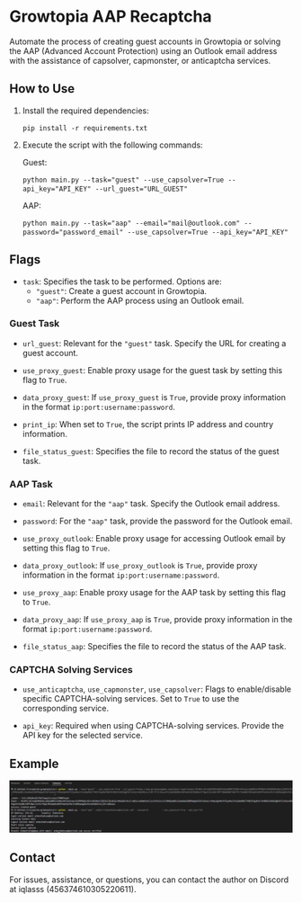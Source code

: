 # Growtopia AAP Recaptcha

Automate the process of creating guest accounts in Growtopia or solving the AAP (Advanced Account Protection) using an Outlook email address with the assistance of capsolver, capmonster, or anticaptcha services.

## How to Use
1. Install the required dependencies:
   ```shell
   pip install -r requirements.txt
   ```

2. Execute the script with the following commands:

   Guest:
   ```shell
   python main.py --task="guest" --use_capsolver=True --api_key="API_KEY" --url_guest="URL_GUEST"
   ```

   AAP:
   ```shell
   python main.py --task="aap" --email="mail@outlook.com" --password="password_email" --use_capsolver=True --api_key="API_KEY"
   ```

## Flags
- `task`: Specifies the task to be performed. Options are:
  - `"guest"`: Create a guest account in Growtopia.
  - `"aap"`: Perform the AAP process using an Outlook email.

### Guest Task
- `url_guest`: Relevant for the `"guest"` task. Specify the URL for creating a guest account.

- `use_proxy_guest`: Enable proxy usage for the guest task by setting this flag to `True`.

- `data_proxy_guest`: If `use_proxy_guest` is `True`, provide proxy information in the format `ip:port:username:password`.

- `print_ip`: When set to `True`, the script prints IP address and country information.

- `file_status_guest`: Specifies the file to record the status of the guest task.

### AAP Task
- `email`: Relevant for the `"aap"` task. Specify the Outlook email address.

- `password`: For the `"aap"` task, provide the password for the Outlook email.

- `use_proxy_outlook`: Enable proxy usage for accessing Outlook email by setting this flag to `True`.

- `data_proxy_outlook`: If `use_proxy_outlook` is `True`, provide proxy information in the format `ip:port:username:password`.

- `use_proxy_aap`: Enable proxy usage for the AAP task by setting this flag to `True`.

- `data_proxy_aap`: If `use_proxy_aap` is `True`, provide proxy information in the format `ip:port:username:password`.

- `file_status_aap`: Specifies the file to record the status of the AAP task.

### CAPTCHA Solving Services
- `use_anticaptcha`, `use_capmonster`, `use_capsolver`: Flags to enable/disable specific CAPTCHA-solving services. Set to `True` to use the corresponding service.

- `api_key`: Required when using CAPTCHA-solving services. Provide the API key for the selected service.

## Example
![AAP](/src/img.png)

## Contact
For issues, assistance, or questions, you can contact the author on Discord at iqlasss (456374610305220611).
